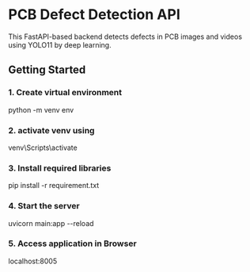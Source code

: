 # PCB Defect Detection API 

This FastAPI-based backend detects defects in PCB images and videos using YOLO11 by deep learning.

##  Getting Started

### 1. Create virtual environment

python -m venv env

### 2. activate venv using
venv\Scripts\activate

### 3. Install required libraries
pip install -r requirement.txt

### 4. Start the server
uvicorn main:app --reload

### 5. Access application in Browser
localhost:8005